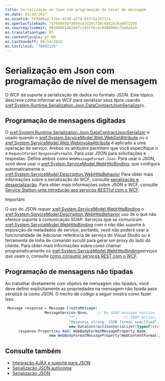 ```yaml
---
title: Serialização em Json com programação de nível de mensagem
ms.date: 03/30/2017
ms.assetid: 5f940ba2-57ee-4c49-a779-957c5e7e71fa
ms.openlocfilehash: 7576594f8fa694ce2d34cf38c88d2e28a00f5295
ms.sourcegitcommit: 005980b14629dfc193ff6cdc040800bc75e0a5a5
ms.translationtype: MT
ms.contentlocale: pt-BR
ms.lasthandoff: 09/14/2019
ms.locfileid: "70991125"
---
```

# <a name="serializing-in-json-with-message-level-programming"></a>Serialização em Json com programação de nível de mensagem
O WCF dá suporte à serialização de dados no formato JSON. Este tópico descreve como informar ao WCF para serializar seus tipos usando <xref:System.Runtime.Serialization.Json.DataContractJsonSerializer>o.  
  
## <a name="typed-message-programming"></a>Programação de mensagens digitadas  
 O <xref:System.Runtime.Serialization.Json.DataContractJsonSerializer> é usado quando o <xref:System.ServiceModel.Web.WebGetAttribute> ou o <xref:System.ServiceModel.Web.WebInvokeAttribute> é aplicado a uma operação de serviço. Ambos os atributos permitem que você especifique o e `RequestFormat` `ResponseFormat`o. Para usar JSON para solicitações e respostas. Defina ambos como `WebMessageFormat.Json`.  Para usar o JSON, você deve usar o <xref:System.ServiceModel.WebHttpBinding>, que configura automaticamente o. <xref:System.ServiceModel.Description.WebHttpBehavior> Para obter mais informações sobre a serialização do WCF, consulte [serialização e desserialização](../../../../docs/framework/wcf/feature-details/serialization-and-deserialization.md). Para obter mais informações sobre JSON e WCF, consulte [Service Station-uma introdução aos serviços RESTful com o WCF](https://msdn.microsoft.com/magazine/dd315413.aspx).  
  
> [!IMPORTANT]
> O uso do JSON requer <xref:System.ServiceModel.WebHttpBinding> o <xref:System.ServiceModel.Description.WebHttpBehavior> uso de e que não oferece suporte à comunicação SOAP. Serviços que se comunicam <xref:System.ServiceModel.WebHttpBinding> com o não dão suporte à exposição de metadados de serviço, portanto, você não poderá usar a funcionalidade de Adicionar referência de serviço do Visual Studio ou a ferramenta de linha de comando svcutil para gerar um proxy do lado do cliente. Para obter mais informações sobre como chamar programaticamente os <xref:System.ServiceModel.WebHttpBinding>serviços que usam o, consulte [como consumir serviços REST com o WCF](https://blogs.msdn.microsoft.com/pedram/2008/04/21/how-to-consume-rest-services-with-wcf/).  
  
## <a name="untyped-message-programming"></a>Programação de mensagens não tipadas  
 Ao trabalhar diretamente com objetos de mensagem não tipados, você deve definir explicitamente as propriedades na mensagem não tipada para serializá-la como JSON. O trecho de código a seguir mostra como fazer isso.  
  
```csharp
 Message response = Message.CreateMessage(  
                  MessageVersion.None,    // No SOAP message version  
                             "*",                     // SOAP action, ignored since this is JSON  
                             "Response string: JSON format specified", // Message body  
                             new DataContractJsonSerializer(typeof(string))); // Specify DataContractJsonSerializer  
      response.Properties.Add( WebBodyFormatMessageProperty.Name,   
                    new WebBodyFormatMessageProperty(WebContentFormat.Json)); // Use JSON format  
```  
  
## <a name="see-also"></a>Consulte também

- [Integração AJAX e suporte para JSON](../../../../docs/framework/wcf/feature-details/ajax-integration-and-json-support.md)
- [Serialização JSON autônoma](../../../../docs/framework/wcf/feature-details/stand-alone-json-serialization.md)
- [Serialização JSON](../../../../docs/framework/wcf/samples/json-serialization.md)
